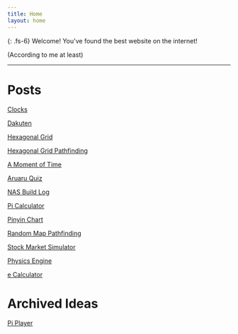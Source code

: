 ```yaml
---
title: Home
layout: home
---
```


{: .fs-6}
Welcome! You've found the best website on the internet!

(According to me at least)

---

# Posts

[Clocks](pages/clocks)

[Dakuten](pages/dakuten)

[Hexagonal Grid](pages/hex)

[Hexagonal Grid Pathfinding](pages/hex2)

[A Moment of Time](pages/moment)

[Aruaru Quiz](pages/aruaru)

[NAS Build Log](pages/nas/nas)

[Pi Calculator](pages/picalc)

[Pinyin Chart](pages/pinyin)

[Random Map Pathfinding](pages/mapgen)

[Stock Market Simulator](pages/marketsim)

[Physics Engine](pages/physics)

[e Calculator](pages/ecalc)

# Archived Ideas

[Pi Player](pages/pixels)
